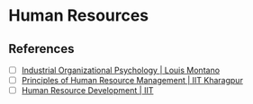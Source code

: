 # Human Resources

## References

- [ ] [Industrial Organizational Psychology | Louis Montano](https://www.youtube.com/playlist?list=PL_4oyk2RBdFfZb388intQRy2WVDSJPZOO)
- [ ] [Principles of Human Resource Management | IIT Kharagpur](https://www.youtube.com/playlist?list=PLPjSqITyvDeXSqZIgYD2XKKLGZtjrhDtl)
- [ ] [Human Resource Development | IIT](https://www.youtube.com/playlist?list=PLPjSqITyvDeUjGxJZaTlovRNAmYsp46wY)